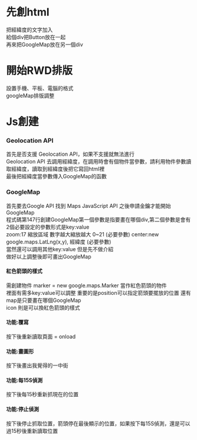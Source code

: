 <h1>先創html</h1>
把經緯度的文字加入 <br/>
給個div把Button放在一起 <br/>
再來把GoogleMap放在另一個div <br/>

<h1>開始RWD排版</h1>
設置手機、平板、電腦的格式<br/>
googleMap排版調整

<h1>Js創建</h1>
<h3>Geolocation API</h3>
首先是否支援 Geolocation API，如果不支援就無法進行<br/>
Geolocation API 去調用經緯度，在調用時會有個物件當參數，請利用物件參數讀取經緯度，讀取到經緯度後把它寫回html裡<br/>
最後把經緯度當參數傳入GoogleMap的函數<br/>
<h3>GoogleMap</h3>
首先要去Google API 找到 Maps JavaScript API 之後申請金鑰才能開始GoogleMap<br/>
程式碼第147行創建GoogleMap第一個參數是指要畫在哪個div,第二個參數是會有2個必要設定的參數形式是key:value<br/>
zoom:17  縮放區域  數字越大縮放越大 0~21 (必要參數)   center:new google.maps.LatLng(x,y),  經緯度 (必要參數)<br/>
當然還可以調用其他key:value 但是先不做介紹 </br>
做好以上調整後即可畫出GoogleMap</br>
<h4>紅色箭頭的樣式</h4>
需創建物件 marker = new google.maps.Marker 當作紅色箭頭的物件</br>
裡面有需多key:value可以調整 重要的是position可以指定箭頭要擺放的位置 還有map是只要畫在哪個GoogleMap </br>
icon 則是可以換紅色箭頭的樣式</br>
<h4>功能:覆寫</h4>
按下後重新讀取頁面 = onload
<h4>功能:畫圖形</h4>
按下後畫出我覺得的一中街
<h4>功能:每15S偵測</h4>
按下後每15秒重新抓現在的位置
<h4>功能:停止偵測</h4>
按下後停止抓取位置，箭頭停在最後顯示的位置，如果按下每15S偵測，還是可以過15秒後重新讀取位置

